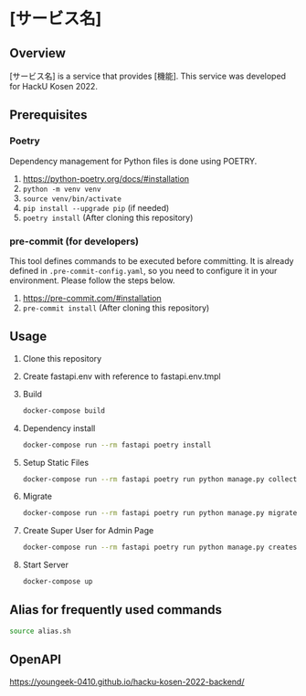 # [サービス名]

## Overview

[サービス名] is a service that provides [機能]. This service was developed for HackU Kosen 2022.

## Prerequisites

### Poetry

Dependency management for Python files is done using POETRY.

1. <https://python-poetry.org/docs/#installation>
1. `python -m venv venv`
1. `source venv/bin/activate`
1. `pip install --upgrade pip` (if needed)
1. `poetry install` (After cloning this repository)

### pre-commit (for developers)

This tool defines commands to be executed before committing. It is already defined in `.pre-commit-config.yaml`, so you need to configure it in your environment. Please follow the steps below.

1. <https://pre-commit.com/#installation>
1. `pre-commit install` (After cloning this repository)

## Usage

1. Clone this repository

1. Create fastapi.env with reference to fastapi.env.tmpl

1. Build

    ```sh
    docker-compose build
    ```

1. Dependency install

    ```sh
    docker-compose run --rm fastapi poetry install
    ```

1. Setup Static Files

    ```sh
    docker-compose run --rm fastapi poetry run python manage.py collectstatic --noinput
    ```

1. Migrate

    ```sh
    docker-compose run --rm fastapi poetry run python manage.py migrate
    ```

1. Create Super User for Admin Page

    ```sh
    docker-compose run --rm fastapi poetry run python manage.py createsuperuser
    ```

1. Start Server

    ```sh
    docker-compose up
    ```

## Alias for frequently used commands

```sh
source alias.sh
```

## OpenAPI

<https://youngeek-0410.github.io/hacku-kosen-2022-backend/>
